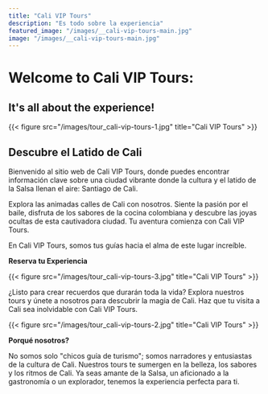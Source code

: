 ```yaml
---
title: "Cali VIP Tours"
description: "Es todo sobre la experiencia"
featured_image: "/images/__cali-vip-tours-main.jpg"
image: "/images/__cali-vip-tours-main.jpg"
---
```


# Welcome to Cali VIP Tours:

## It's all about the experience!

{{< figure src="/images/tour_cali-vip-tours-1.jpg" title="Cali VIP Tours" >}}

## Descubre el Latido de Cali

Bienvenido al sitio web de Cali VIP Tours, donde puedes encontrar información clave sobre una ciudad vibrante donde la cultura y el latido de la Salsa llenan el aire: Santiago de Cali.

Explora las animadas calles de Cali con nosotros. Siente la pasión por el baile, disfruta de los sabores de la cocina colombiana y descubre las joyas ocultas de esta cautivadora ciudad. Tu aventura comienza con Cali VIP Tours.

En Cali VIP Tours, somos tus guías hacia el alma de este lugar increíble.

**Reserva tu Experiencia**

{{< figure src="/images/tour_cali-vip-tours-3.jpg" title="Cali VIP Tours" >}}

¿Listo para crear recuerdos que durarán toda la vida? Explora nuestros tours y únete a nosotros para descubrir la magia de Cali. Haz que tu visita a Cali sea inolvidable con Cali VIP Tours.

{{< figure src="/images/tour_cali-vip-tours-2.jpg" title="Cali VIP Tours" >}}

**Porqué nosotros?**

No somos solo "chicos guía de turismo"; somos narradores y entusiastas de la cultura de Cali. Nuestros tours te sumergen en la belleza, los sabores y los ritmos de Cali. Ya seas amante de la Salsa, un aficionado a la gastronomía o un explorador, tenemos la experiencia perfecta para ti.
